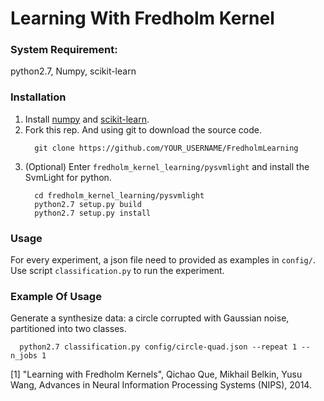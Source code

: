 # Learning With Fredholm Kernel

### System Requirement:
  python2.7, Numpy, scikit-learn

### Installation
  1. Install [numpy](http://www.numpy.org) and [scikit-learn](http://http://scikit-learn.org/stable/install.html).
  2. Fork this rep. And using git to download the source code.
     ```
       git clone https://github.com/YOUR_USERNAME/FredholmLearning
     ```
  3. (Optional) Enter `fredholm_kernel_learning/pysvmlight` and install the SvmLight for python.
     ```
       cd fredholm_kernel_learning/pysvmlight
       python2.7 setup.py build
       python2.7 setup.py install
     ``` 

### Usage
  For every experiment, a json file need to provided as examples in `config/`. Use script `classification.py` to run the experiment.

### Example Of Usage
  Generate a synthesize data: a circle corrupted with Gaussian noise, partitioned into two classes.
  ```
    python2.7 classification.py config/circle-quad.json --repeat 1 --n_jobs 1
  ```

[1] "Learning with Fredholm Kernels",
    Qichao Que, Mikhail Belkin, Yusu Wang, 
    Advances in Neural Information Processing Systems (NIPS), 2014.

